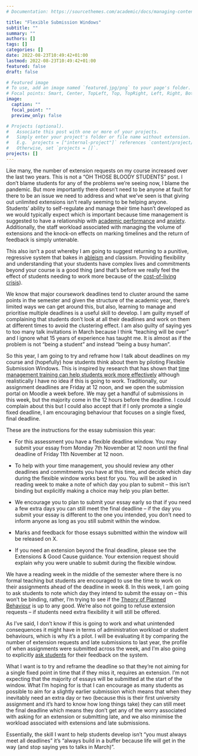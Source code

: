 ```yaml
---
# Documentation: https://sourcethemes.com/academic/docs/managing-content/

title: "Flexible Submission Windows"
subtitle: ""
summary: ""
authors: []
tags: []
categories: []
date: 2022-08-23T10:49:42+01:00
lastmod: 2022-08-23T10:49:42+01:00
featured: false
draft: false

# Featured image
# To use, add an image named `featured.jpg/png` to your page's folder.
# Focal points: Smart, Center, TopLeft, Top, TopRight, Left, Right, BottomLeft, Bottom, BottomRight.
image:
  caption: ""
  focal_point: ""
  preview_only: false

# Projects (optional).
#   Associate this post with one or more of your projects.
#   Simply enter your project's folder or file name without extension.
#   E.g. `projects = ["internal-project"]` references `content/project/deep-learning/index.md`.
#   Otherwise, set `projects = []`.
projects: []
---
```


Like many, the number of extension requests on my course increased over the last two years. This is not a “OH THOSE BLOODY STUDENTS” post. I don’t blame students for any of the problems we’re seeing now, I blame the pandemic. But more importantly there doesn’t need to be anyone at fault for there to be an issue we need to address and what we’ve seen is that giving out unlimited extensions isn’t really seeming to be helping anyone. Students’ ability to self-regulate and manage their time hasn’t developed as we would typically expect which is important because time management is suggested to have a relationship with [academic performance](https://psycnet.apa.org/doiLanding?doi=10.1037%2F0022-0663.83.3.405) and [anxiety](http://www.ephysician.ir/index.php/browse-issues/2017/1/581-3678). Additionally, the staff workload associated with managing the volume of extensions and the knock-on effects on marking timelines and the return of feedback is simply untenable.

This also isn’t a post whereby I am going to suggest returning to a punitive, regressive system that bakes in [ableism](https://www.nature.com/articles/d41586-021-02907-7) and classism. Providing flexibility and understanding that your students have complex lives and commitments beyond your course is a good thing (and that’s before we really feel the effect of students needing to work more because of the [cost-of-living crisis](https://wonkhe.com/blogs/how-can-universities-support-students-through-the-cost-of-living-crisis/)). 

We know that major coursework deadlines tend to cluster around the same points in the semester and given the structure of the academic year, there’s limited ways we can get around this, but also, learning to manage and prioritise multiple deadlines is a useful skill to develop. I am guilty myself of complaining that students don’t look at all their deadlines and work on them at different times to avoid the clustering effect. I am also guilty of saying yes to too many talk invitations in March because I think “teaching will be over” and I ignore what 15 years of experience has taught me. It is almost as if the problem is not “being a student” and instead “being a busy human”. 

So this year, I am going to try and reframe how I talk about deadlines on my course and (hopefully) how students think about them by piloting Flexible Submission Windows. This is inspired by research that has shown that [time management training can help students work more effectively](https://www.tandfonline.com/doi/abs/10.1080/07294360.2021.2010665?journalCode=cher20) although realistically I have no idea if this is going to work. Traditionally, our assignment deadlines are Friday at 12 noon, and we open the submission portal on Moodle a week before. We may get a handful of submissions in this week, but the majority come in the 12 hours before the deadline. I could complain about this but I could also accept that if I only promote a single fixed deadline, I am encouraging behaviour that focuses on a single fixed, final deadline. 

These are the instructions for the essay submission this year:

*	For this assessment you have a flexible deadline window. You may submit your essay from Monday 7th November at 12 noon until the final deadline of Friday 11th November at 12 noon.

*	To help with your time management, you should review any other deadlines and commitments you have at this time, and decide which day during the flexible window works best for you. You will be asked in reading week to make a note of which day you plan to submit – this isn’t binding but explicitly making a choice may help you plan better.

*	We encourage you to plan to submit your essay early so that if you need a few extra days you can still meet the final deadline – if the day you submit your essay is different to the one you intended, you don’t need to inform anyone as long as you still submit within the window.

*	Marks and feedback for those essays submitted within the window will be released on X. 

*	If you need an extension beyond the final deadline, please see the Extensions & Good Cause guidance. Your extension request should explain why you were unable to submit during the flexible window. 

We have a reading week in the middle of the semester where there is no formal teaching but students are encouraged to use the time to work on their assignments ahead of the deadline in week 8. In this week, I am going to ask students to note which day they intend to submit the essay on – this won’t be binding, rather, I’m trying to see if the [Theory of Planned Behaviour](https://link.springer.com/referenceworkentry/10.1007/978-3-319-28099-8_1191-1) is up to any good. We’re also not going to refuse extension requests – if students need extra flexibility it will still be offered. 

As I’ve said, I don’t know if this is going to work and what unintended consequences it might have in terms of administration workload or student behaviours, which is why it’s a pilot. I will be evaluating it by comparing the number of extension requests and late submissions to last year, the profile of when assignments were submitted across the week, and I’m also going to explicitly [ask students](https://wonkhe.com/blogs/students-as-partners-or-students-as-the-other/) for their feedback on the system.

What I want is to try and reframe the deadline so that they’re not aiming for a single fixed point in time that if they miss it, requires an extension. I’m not expecting that the majority of essays will be submitted at the start of the window. What I’m hoping for is that I can encourage as many students as possible to aim for a slightly earlier submission which means that when they inevitably need an extra day or two (because this is their first university assignment and it’s hard to know how long things take) they can still meet the final deadline which means they don’t get any of the worry associated with asking for an extension or submitting late, and we also minimise the workload associated with extensions and late submissions. 

Essentially, the skill I want to help students develop isn’t “you must always meet all deadlines” it’s “always build in a buffer because life will get in the way (and stop saying yes to talks in March)”.


